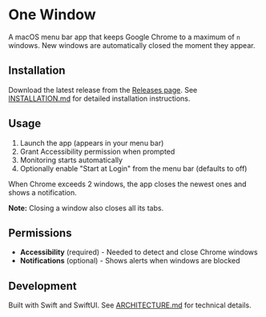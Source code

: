 # One Window

A macOS menu bar app that keeps Google Chrome to a maximum of `n` windows. New windows are automatically closed the moment they appear.

## Installation

Download the latest release from the [Releases page](../../releases/latest). See [INSTALLATION.md](INSTALLATION.md) for detailed installation instructions.

## Usage

1. Launch the app (appears in your menu bar)
2. Grant Accessibility permission when prompted
3. Monitoring starts automatically
4. Optionally enable "Start at Login" from the menu bar (defaults to off)

When Chrome exceeds 2 windows, the app closes the newest ones and shows a notification.

**Note:** Closing a window also closes all its tabs.

## Permissions

- **Accessibility** (required) - Needed to detect and close Chrome windows
- **Notifications** (optional) - Shows alerts when windows are blocked

## Development

Built with Swift and SwiftUI. See [ARCHITECTURE.md](ARCHITECTURE.md) for technical details.